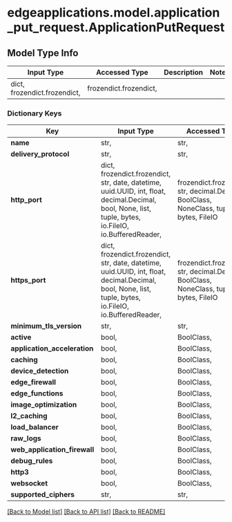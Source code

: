 # edgeapplications.model.application_put_request.ApplicationPutRequest

## Model Type Info
Input Type | Accessed Type | Description | Notes
------------ | ------------- | ------------- | -------------
dict, frozendict.frozendict,  | frozendict.frozendict,  |  | 

### Dictionary Keys
Key | Input Type | Accessed Type | Description | Notes
------------ | ------------- | ------------- | ------------- | -------------
**name** | str,  | str,  |  | 
**delivery_protocol** | str,  | str,  |  | [optional] 
**http_port** | dict, frozendict.frozendict, str, date, datetime, uuid.UUID, int, float, decimal.Decimal, bool, None, list, tuple, bytes, io.FileIO, io.BufferedReader,  | frozendict.frozendict, str, decimal.Decimal, BoolClass, NoneClass, tuple, bytes, FileIO |  | [optional] 
**https_port** | dict, frozendict.frozendict, str, date, datetime, uuid.UUID, int, float, decimal.Decimal, bool, None, list, tuple, bytes, io.FileIO, io.BufferedReader,  | frozendict.frozendict, str, decimal.Decimal, BoolClass, NoneClass, tuple, bytes, FileIO |  | [optional] 
**minimum_tls_version** | str,  | str,  |  | [optional] 
**active** | bool,  | BoolClass,  |  | [optional] 
**application_acceleration** | bool,  | BoolClass,  |  | [optional] 
**caching** | bool,  | BoolClass,  |  | [optional] 
**device_detection** | bool,  | BoolClass,  |  | [optional] 
**edge_firewall** | bool,  | BoolClass,  |  | [optional] 
**edge_functions** | bool,  | BoolClass,  |  | [optional] 
**image_optimization** | bool,  | BoolClass,  |  | [optional] 
**l2_caching** | bool,  | BoolClass,  |  | [optional] 
**load_balancer** | bool,  | BoolClass,  |  | [optional] 
**raw_logs** | bool,  | BoolClass,  |  | [optional] 
**web_application_firewall** | bool,  | BoolClass,  |  | [optional] 
**debug_rules** | bool,  | BoolClass,  |  | [optional] 
**http3** | bool,  | BoolClass,  |  | [optional] 
**websocket** | bool,  | BoolClass,  |  | [optional] 
**supported_ciphers** | str,  | str,  |  | [optional] 

[[Back to Model list]](../../README.md#documentation-for-models) [[Back to API list]](../../README.md#documentation-for-api-endpoints) [[Back to README]](../../README.md)

